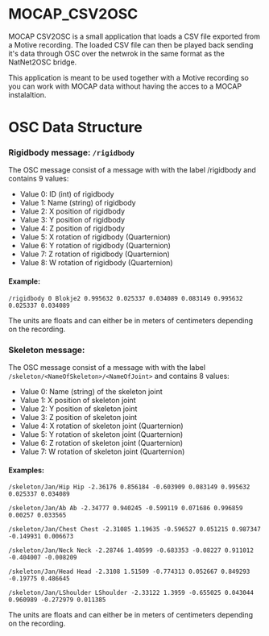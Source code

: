 # MOCAP_CSV2OSC

MOCAP CSV2OSC is a small application that loads a CSV file exported from a Motive recording. The loaded CSV file can then be played back sending it's data through OSC over the netwrok in the same format as the NatNet2OSC bridge.

This application is meant to be used together with a Motive recording so you can work with MOCAP data without having the acces to a MOCAP instalaltion.

# OSC Data Structure

### Rigidbody message: `/rigidbody`

The OSC message consist of a message with with the label /rigidbody and contains 9 values:

- Value 0: ID (int) of rigidbody
- Value 1: Name (string) of rigidbody
- Value 2: X position of rigidbody
- Value 3: Y position of rigidbody
- Value 4: Z position of rigidbody
- Value 5: X rotation of rigidbody (Quarternion)
- Value 6: Y rotation of rigidbody (Quarternion)
- Value 7: Z rotation of rigidbody (Quarternion)
- Value 8: W rotation of rigidbody (Quarternion)

#### Example:

`/rigidbody 0 Blokje2 0.995632 0.025337 0.034089 0.083149 0.995632 0.025337 0.034089`

The units are floats and can either be in meters of centimeters depending on the recording.

### Skeleton message:

The OSC message consist of a message with with the label `/skeleton/<NameOfSkeleton>/<NameOfJoint>` and contains 8 values:

- Value 0: Name (string) of the skeleton joint
- Value 1: X position of skeleton joint
- Value 2: Y position of skeleton joint
- Value 3: Z position of skeleton joint
- Value 4: X rotation of skeleton joint (Quarternion)
- Value 5: Y rotation of skeleton joint (Quarternion)
- Value 6: Z rotation of skeleton joint (Quarternion)
- Value 7: W rotation of skeleton joint (Quarternion)

#### Examples:

`/skeleton/Jan/Hip Hip -2.36176 0.856184 -0.603909 0.083149 0.995632 0.025337 0.034089`

`/skeleton/Jan/Ab Ab -2.34777 0.940245 -0.599119 0.071686 0.996859 0.00257 0.033565`

`/skeleton/Jan/Chest Chest -2.31085 1.19635 -0.596527 0.051215 0.987347 -0.149931 0.006673`

`/skeleton/Jan/Neck Neck -2.28746 1.40599 -0.683353 -0.08227 0.911012 -0.404007 -0.008209`

`/skeleton/Jan/Head Head -2.3108 1.51509 -0.774313 0.052667 0.849293 -0.19775 0.486645`

`/skeleton/Jan/LShoulder LShoulder -2.33122 1.3959 -0.655025 0.043044 0.960989 -0.272979 0.011385`

The units are floats and can either be in meters of centimeters depending on the recording.
